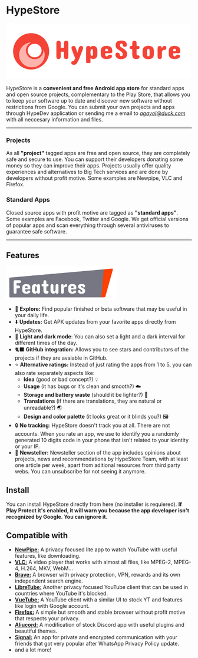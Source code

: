 # HypeStore
<p align="center">
  <img src="/assets/hypestore.logo.horizontal-1.PNG" width="500">
</p>

HypeStore is a **convenient and free Android app store** for standard apps and open source projects, complementary to the Play Store, that allows you to keep your software up to date and discover new software without restrictions from Google. You can submit your own projects and apps through HypeDev application or sending me a email to *agayol@duck.com* with all neccesary information and files.

<hr>

### Projects
As all **"project"** tagged apps are free and open source, they are completely safe and secure to use. You can support their developers donating some money so they can improve their apps. Projects usually offer quality experiences and alternatives to Big Tech services and are done by developers without profit motive. Some examples are Newpipe, VLC and Firefox.

### Standard Apps
Closed source apps with profit motive are tagged as **"standard apps"**. Some examples are Facebook, Twitter and Google. We get official versions of popular apps and scan everything through several antiviruses to guarantee safe software.

<hr>

## Features

<img src="/assets/Features_sign.PNG" width="300">

- 🧭 **Explore:** Find popular finished or beta software that may be useful in your daily life.
- ⬇️ **Updates:** Get APK updates from your favorite apps directly from HypeStore.
- 🎨 **Light and dark mode**: You can also set a light and a dark interval for different times of the day.
- 🐈‍⬛ **GitHub integration:** Allows you to see stars and contributors of the projects if they are avaiable in GitHub.
- ⭐️ **Alternative ratings:** Instead of just rating the apps from 1 to 5, you can also rate separately aspects like:
  - **Idea** (good or bad concept?) 💡
  - **Usage** (it has bugs or it's clean and smooth?) ☁️
  - **Storage and battery waste** (should it be lighter?) 🔋
  - **Translations** (if there are translations, they are natural or unreadable?) 🌏
  - **Design and color palette** (it looks great or it blinds you?) 🖼
- 🔒 **No tracking**: HypeStore doesn't track you at all. There are not accounts. When you rate an app, we use to identify you a randomly generated 10 digits code in your phone that isn't related to your identity or your IP.
- 📖 **Newsteller:** Newsteller section of the app includes opinions about projects, news and recommendations by HypeStore Team, with at least one article per week, apart from aditional resources from third party webs. You can unsubscribe for not seeing it anymore.

## Install

You can install HypeStore directly from here (no installer is requiered).
**If Play Protect it's enabled, it will warn you because the app developer isn't recognized by Google. You can ignore it.**

## Compatible with
 
- [**NewPipe:**](https://github.com/TeamNewPipe/NewPipe) A privacy focused lite app to watch YouTube with useful features, like downloading.
- [**VLC:**](https://github.com/videolan/vlc) A video player that works with almost all files, like MPEG-2, MPEG-4, H.264, MKV, WebM...
- [**Brave:**](https://github.com/brave/brave-browser) A browser with privacy protection, VPN, rewards and its own independent search engine.
- [**LibreTube:**](https://github.com/libre-tube/LibreTube) Another privacy focused YouTube client that can be used in countries where YouTube it's blocked.
- [**VueTube:**](https://github.com/VueTubeApp/VueTube) A YouTube client with a similar UI to stock YT and features like login with Google account.
- [**Firefox:**](https://github.com/mozilla-mobile/fenix) A simple but smooth and stable browser without profit motive that respects your privacy.
- [**Aliucord:**](https://github.com/Aliucord/Aliucord) A modification of stock Discord app with useful plugins and beautiful themes.
- [**Signal:**](https://github.com/signalapp/Signal-Android) An app for private and encrypted communication with your friends that got very popular after WhatsApp Privacy Policy update.
- and a lot more!
